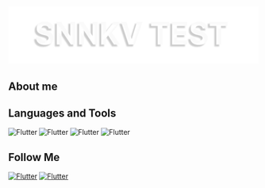 [![Header](https://github.com/IAMSNNKV/IAMSNNKV/blob/main/assets/banner.png)](https://www.linkedin.com/in/snnkv/)

## About me

## Languages and Tools

![Flutter](https://img.shields.io/badge/Postman-3e3e3e?style=for-the-badge&logo=postman)
![Flutter](https://img.shields.io/badge/Android_Studio-3e3e3e?style=for-the-badge&logo=Android)
![Flutter](https://img.shields.io/badge/Charles_Proxy-3e3e3e?style=for-the-badge&logo=Charles)
![Flutter](https://img.shields.io/badge/MySQL-3e3e3e?style=for-the-badge&logo=MySQL)



## Follow Me
[![Flutter](https://img.shields.io/badge/linkedin-3e3e3e?style=for-the-badge&logo=linkedin)](linkedin.com/in/snnkv/)
[![Flutter](https://img.shields.io/badge/telegram-3e3e3e?style=for-the-badge&logo=telegram)](https://t.me/IamSNNKV)

